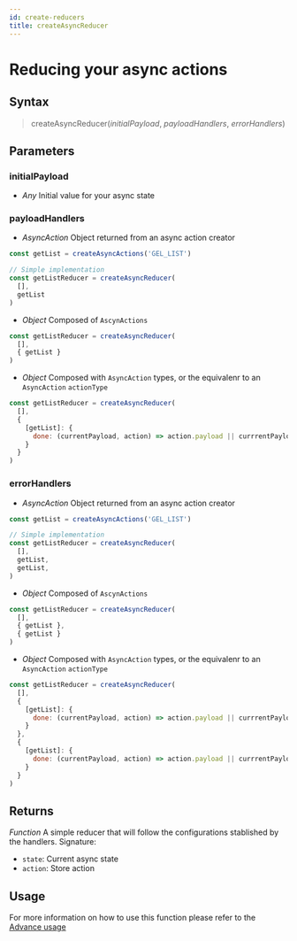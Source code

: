 ```yaml
---
id: create-reducers
title: createAsyncReducer
---
```


# Reducing your async actions

## Syntax

> createAsyncReducer(*initialPayload*, *payloadHandlers*, *errorHandlers*)

## Parameters

### initialPayload
- *Any* Initial value for your async state
### payloadHandlers
- *AsyncAction* Object returned from an async action creator
```javascript {6}
const getList = createAsyncActions('GEL_LIST')

// Simple implementation
const getListReducer = createAsyncReducer(
  [],
  getList
)
```
- *Object* Composed of `AscynActions`
```javascript {3}
const getListReducer = createAsyncReducer(
  [],
  { getList }
)
```
- *Object* Composed with `AsyncAction` types, or the equivalenr to an `AsyncAction` `actionType`
```javascript {3,4,5,6,7}
const getListReducer = createAsyncReducer(
  [],
  {
    [getList]: {
      done: (currentPayload, action) => action.payload || currrentPayload
    }
  }
)
```
### errorHandlers
- *AsyncAction* Object returned from an async action creator
```javascript {7}
const getList = createAsyncActions('GEL_LIST')

// Simple implementation
const getListReducer = createAsyncReducer(
  [],
  getList,
  getList,
)
```
- *Object* Composed of `AscynActions`
```javascript {4}
const getListReducer = createAsyncReducer(
  [],
  { getList },
  { getList }
)
```
- *Object* Composed with `AsyncAction` types, or the equivalenr to an `AsyncAction` `actionType`
```javascript {8,9,10,11,12}
const getListReducer = createAsyncReducer(
  [],
  {
    [getList]: {
      done: (currentPayload, action) => action.payload || currrentPayload
    }
  },
  {
    [getList]: {
      done: (currentPayload, action) => action.payload || currrentPayload
    }
  }
)
```

## Returns
*Function* A simple reducer that will follow the configurations stablished by the handlers.
Signature:
 - `state`: Current async state
 - `action`: Store action

## Usage
For more information on how to use this function please refer to the [Advance usage](custom-reducers)

